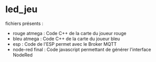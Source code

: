 # led_jeu

fichiers présents :
- rouge atmega : Code C++ de la carte du joueur rouge
- bleu atmega : Code C++ de la carte du joueur bleu
- esp : Code de l'ESP permet avec le Broker MQTT
- node-red final : Code javascript permettant de générer l'interface NodeRed
